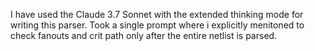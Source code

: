 I have used the Claude 3.7 Sonnet with the extended thinking mode for writing this parser. Took a single prompt where i explicitly menitoned to check fanouts and crit path only after the entire netlist is parsed.
